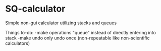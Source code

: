 # SQ-calculator
Simple non-gui calculator utilizing stacks and queues

Things to-do:
  -make operations "queue" instead of directly entering into stack
  -make undo only undo once (non-repeatable like non-scientific calculators)
